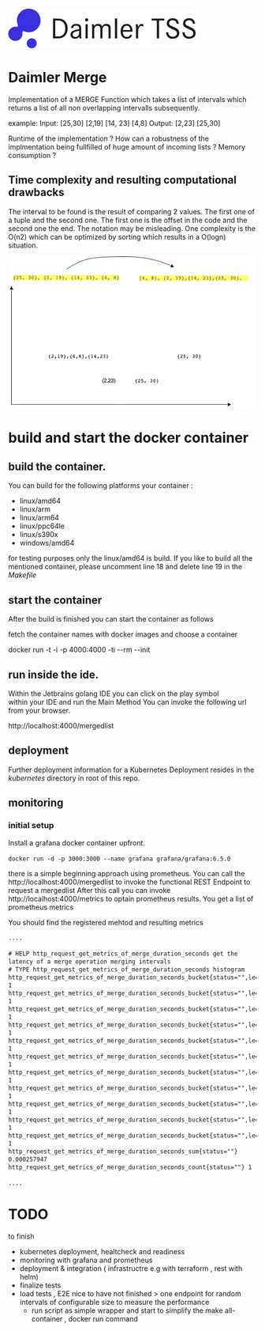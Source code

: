 ![logo](doc/images/logo.png)

# Daimler Merge


Implementation of a MERGE Function which takes a list of intervals which returns a list of all non overlapping intervalls subsequently.

example:
Input: [25,30] [2,19] [14, 23] [4,8]  Output: [2,23] [25,30]

Runtime of the implementation ? 
How can a robustness of the implmentation being fullfilled of huge amount of incoming lists ?
Memory consumption ?

## Time complexity and resulting computational drawbacks

The interval to be found is the result of comparing 2 values. The first one of a tuple and the second one. The first one is the offset in the code and the second one the end. The notation may be misleading.
One complexity is the O(n2) which can be optimized by sorting which results in a O(logn) situation.

![alg](doc/images/Alg.png)



# build and start the docker container 

## build the container. 
You can build for the following platforms your container :

- linux/amd64 
-  linux/arm 
-  linux/arm64 
-  linux/ppc64le 
-  linux/s390x 
-  windows/amd64

for testing purposes only the linux/amd64 is build. If you like to build all the mentioned container, please uncomment line 18 and delete line 19 in the *Makefile*

## start the container
After the build is finished you can start the container as follows

fetch the container names with docker images and choose a container

docker run -t -i -p 4000:4000 -ti --rm --init <containerName>


## run inside the ide.
Within the Jetbrains golang IDE you can click on the play symbol  
within your IDE and run the Main Method 
You can invoke the following url from your browser.

http://localhost:4000/mergedlist


## deployment 
Further deployment information for a Kubernetes Deployment resides in the *kubernetes* directory in root of this repo.

## monitoring 

### initial setup 
Install a grafana docker container upfront.

```docker run -d -p 3000:3000 --name grafana grafana/grafana:6.5.0```

there is a simple beginning approach using prometheus.
You can call the http://localhost:4000/mergedlist to invoke the functional REST Endpoint to request a mergedlist
After this call you can invoke http://localhost:4000/metrics to optain prometheus results. You get a list of prometheus metrics

You should find the registered mehtod and resulting metrics
```bazaar
....

# HELP http_request_get_metrics_of_merge_duration_seconds get the latency of a merge operation merging intervals
# TYPE http_request_get_metrics_of_merge_duration_seconds histogram
http_request_get_metrics_of_merge_duration_seconds_bucket{status="",le="0.01"} 1
http_request_get_metrics_of_merge_duration_seconds_bucket{status="",le="0.060000000000000005"} 1
http_request_get_metrics_of_merge_duration_seconds_bucket{status="",le="0.11000000000000001"} 1
http_request_get_metrics_of_merge_duration_seconds_bucket{status="",le="0.16000000000000003"} 1
http_request_get_metrics_of_merge_duration_seconds_bucket{status="",le="0.21000000000000002"} 1
http_request_get_metrics_of_merge_duration_seconds_bucket{status="",le="0.26"} 1
http_request_get_metrics_of_merge_duration_seconds_bucket{status="",le="0.31"} 1
http_request_get_metrics_of_merge_duration_seconds_bucket{status="",le="0.36"} 1
http_request_get_metrics_of_merge_duration_seconds_bucket{status="",le="0.41"} 1
http_request_get_metrics_of_merge_duration_seconds_bucket{status="",le="0.45999999999999996"} 1
http_request_get_metrics_of_merge_duration_seconds_bucket{status="",le="+Inf"} 1
http_request_get_metrics_of_merge_duration_seconds_sum{status=""} 0.000257947
http_request_get_metrics_of_merge_duration_seconds_count{status=""} 1

....

```


# TODO 
to finish 
- kubernetes deployment, healtcheck and readiness 
- monitoring with grafana and prometheus
- deployment & integration ( infrastructre e.g with terraform , rest with helm)
- finalize tests
- load tests , E2E 
nice to have not finished > one endpoint for random intervals of configurable size to measure the performance
  - run script as simple wrapper and start to simplify the make all-container , docker run command
